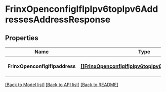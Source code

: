 # FrinxOpenconfigIfIpIpv6topIpv6AddressesAddressResponse

## Properties
Name | Type | Description | Notes
------------ | ------------- | ------------- | -------------
**FrinxOpenconfigIfIpaddress** | [**[]FrinxOpenconfigIfIpIpv6topIpv6AddressesAddress**](frinx.openconfig.if.ip.ipv6top.ipv6.addresses.Address.md) |  | [optional] [default to null]

[[Back to Model list]](../README.md#documentation-for-models) [[Back to API list]](../README.md#documentation-for-api-endpoints) [[Back to README]](../README.md)


